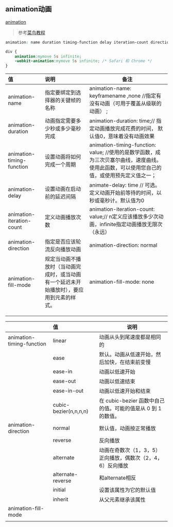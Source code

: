 ## animation动画

[animation](./html/animation.html)
> 参考[菜鸟教程](https://www.runoob.com/cssref/css3-pr-animation.html)

```css
animation: name duration timing-function delay iteration-count direction fill-mode play-state;

div {
    animation:mymove 5s infinite;
    -webkit-animation:mymove 5s infinite; /* Safari 和 Chrome */
}
```

|值|说明|备注|
|:---|:----|---|
|animation-name|指定要绑定到选择器的关键帧的名称|animation-name: keyframename ,none //指定有没有动画（可用于覆盖从级联的动画） ;|
|animation-duration|动画指定需要多少秒或多少毫秒完成|animation-duration: time;// 指定动画播放完成花费的时间， 默认值0，意味着没有动画效果|
|animation-timing-function|设置动画将如何完成一个周期|animation-timing-function: value; //使用的是数学函数，成为三次贝塞尔曲线，速度曲线。使用此函数，可以使用您自己的值，或使用预先定义值之一；|
|animation-delay|设置动画在启动前的延迟间隔|animate-delay: time	// 可选。定义动画开始前等待的时间，以秒或毫秒计。默认值为0|
|animation-iteration-count|定义动画播放次数|animation-iteration-count: value;// n定义应该播放多少次动画，infinite指定动画播放无限次（永远）|
|animation-direction|指定是否应该轮流反向播放动画|animation-direction: normal|reverse|alternate|alternate-reverse|initial|inherit;见下表格|
|animation-fill-mode|规定当动画不播放时（当动画完成时，或当动画有一个延迟未开始播放时），要应用到元素的样式。|animation-fill-mode: none|forwards|backwards|both|initial|inherit;|
|||
|||
|||

||值|说明|
|:---|:---|---|
|animation-timing-function|linear|动画从头到尾速度都是相同的|
||ease|默认。动画从低速开始，然后加快，在结束前变慢|
||ease-in|动画以低速开始|
||ease-out|动画以低速结束|
||ease-in-out|动画以低速开始和结束|
||cubic-bezier(n,n,n,n)|在 cubic-bezier 函数中自己的值。可能的值是从 0 到 1 的数值。|
|animation-direction|normal|默认值，动画按正常播放|
||reverse|反向播放|
||alternate|动画在奇数次（1，3，5）正向播放，偶数次（2，4，6）反向播放|
||alternate-reverse|和alternate相反|
||initial|设置该属性为它的默认值|
||inherit|从父元素继承该属性|
|animation-fill-mode|||
||||




































